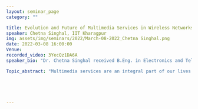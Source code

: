 ```yaml
---
layout: seminar_page
category: ""

title: Evolution and Future of Multimedia Services in Wireless Networks
speaker: Chetna Singhal, IIT Kharagpur
img: assets/img/seminars/2022/March-08-2022_Chetna Singhal.png
date: 2022-03-08 16:00:00 
Venue: 
recorded_video: 3YecQz1DA6A
speaker_bio: "Dr. Chetna Singhal received B.Eng. in Electronics and Telecommunications from the University of Pune, India in 2008, M.Tech. degree in Computer Technology from the Indian Institute of Technology (IIT) Delhi in 2010, and Ph.D. degree also from IIT Delhi in 2015. She worked in IBM Software Lab, New Delhi, as a Software Engineer in 2010 for a year. She is currently an Assistant Professor with the Department of Electronics and Electrical Communication Engineering, IIT Kharagpur since 2015 and IEEE Senior Member since 2021. She received Pune University Gold medal, IIT Delhi Academic Excellence Award, and DST Inspire Faculty Fellowship in 2008, 2010, and 2015, respectively. Her research interests are in next generation heterogeneous wireless networks, UAV networks, with emphasis on cross-layer optimization, adaptive multimedia services, energy efficiency, and resource allocation."

Topic_abstract: "Multimedia services are an integral part of our lives and we use them in various forms (entertainment, educational, or applications) through our devices (laptop, mobile, computer, television, tablets, smart glasses, etc.). New usecases and applications that use multimedia content in some form or the other, arise almost everyday. The wireless networks facilitate the seamless usage of such services by heterogeneous mobile users. Overall, the wireless networks have seen a surge in multimedia traffic and demand for high quality content in recent years. The advances in codecs, streaming architectures, and efficient network resource allocation solutions combinedly contribute towards enhanced multimedia services in mobile networks. This talk will discuss the evolution of Multimedia services and the expected future trends with the advent of next generation wireless networks. A few cross-layer optimization frameworks will also be discussed to analyze possible ways to enhance multimedia services in future wireless networks and  evaluate their overall performance."





---
```


